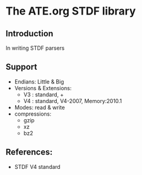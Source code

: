 # The ATE.org STDF library

## Introduction

In writing STDF parsers


## Support
 - Endians: Little & Big
 - Versions & Extensions:
   - V3 : standard, +
   - V4 : standard, V4-2007, Memory:2010.1
 - Modes: read & write
 - compressions:
   - gzip
   - xz
   - bz2

## References:
* STDF V4 standard
